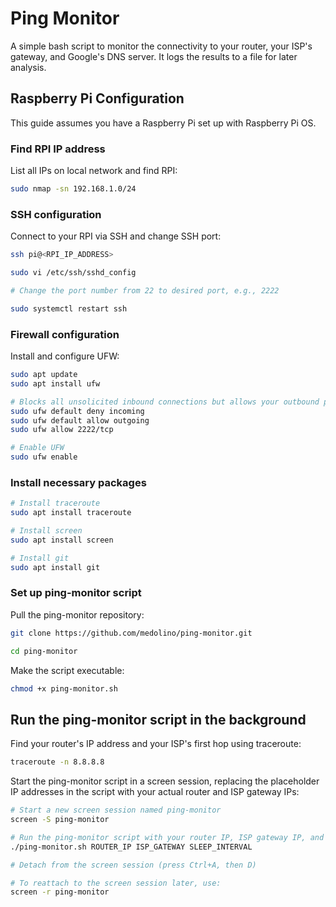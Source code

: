 # Ping Monitor
A simple bash script to monitor the connectivity to your router, your ISP's gateway, and Google's DNS server.
It logs the results to a file for later analysis.

## Raspberry Pi Configuration

This guide assumes you have a Raspberry Pi set up with Raspberry Pi OS.

### Find RPI IP address

List all IPs on local network and find RPI:

```bash
sudo nmap -sn 192.168.1.0/24
```

### SSH configuration

Connect to your RPI via SSH and change SSH port:

```bash
ssh pi@<RPI_IP_ADDRESS>

sudo vi /etc/ssh/sshd_config

# Change the port number from 22 to desired port, e.g., 2222

sudo systemctl restart ssh
```

### Firewall configuration

Install and configure UFW:

```bash
sudo apt update
sudo apt install ufw

# Blocks all unsolicited inbound connections but allows your outbound pings/updates and ssh connections
sudo ufw default deny incoming
sudo ufw default allow outgoing
sudo ufw allow 2222/tcp

# Enable UFW
sudo ufw enable
```

### Install necessary packages

```bash
# Install traceroute
sudo apt install traceroute

# Install screen
sudo apt install screen

# Install git
sudo apt install git
```

### Set up ping-monitor script

Pull the ping-monitor repository:

```bash
git clone https://github.com/medolino/ping-monitor.git

cd ping-monitor
```

Make the script executable:
```bash
chmod +x ping-monitor.sh
```

## Run the ping-monitor script in the background

Find your router's IP address and your ISP's first hop using traceroute:

```bash
traceroute -n 8.8.8.8
```

Start the ping-monitor script in a screen session, replacing the placeholder IP addresses in the script with your actual router and ISP gateway IPs:
```bash
# Start a new screen session named ping-monitor
screen -S ping-monitor

# Run the ping-monitor script with your router IP, ISP gateway IP, and desired sleep interval (in seconds)
./ping-monitor.sh ROUTER_IP ISP_GATEWAY SLEEP_INTERVAL 

# Detach from the screen session (press Ctrl+A, then D)

# To reattach to the screen session later, use:
screen -r ping-monitor
```

